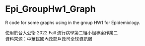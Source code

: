 # Epi_GroupHw1_Graph
R code for some graphs using in the group HW1 for Epidemiology.

使用於台大公衛 2022 Fall 流行病學第二組小組專案作業二  
資料來源：中華民國內政部戶政司全球資訊網
